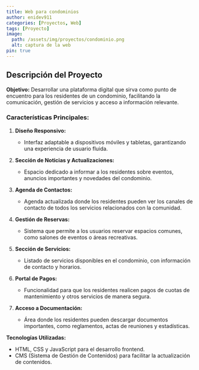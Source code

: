 ```yaml
---
title: Web para condominios
author: enidev911
categories: [Proyectos, Web]
tags: [Proyecto]
image:
  path: /assets/img/proyectos/condominio.png
  alt: captura de la web
pin: true
---
```



## Descripción del Proyecto

**Objetivo:**
Desarrollar una plataforma digital que sirva como punto de encuentro para los residentes de un condominio, facilitando la comunicación, gestión de servicios y acceso a información relevante.

### Características Principales:

1. **Diseño Responsivo:**
   - Interfaz adaptable a dispositivos móviles y tabletas, garantizando una experiencia de usuario fluida.

2. **Sección de Noticias y Actualizaciones:**
   - Espacio dedicado a informar a los residentes sobre eventos, anuncios importantes y novedades del condominio.

3. **Agenda de Contactos:**
   - Agenda actualizada donde los residentes pueden ver los canales de contacto de todos los servicios relacionados con la comunidad.

5. **Gestión de Reservas:**
   - Sistema que permite a los usuarios reservar espacios comunes, como salones de eventos o áreas recreativas.

6. **Sección de Servicios:**
   - Listado de servicios disponibles en el condominio, con información de contacto y horarios.

7. **Portal de Pagos:**
   - Funcionalidad para que los residentes realicen pagos de cuotas de mantenimiento y otros servicios de manera segura.

8. **Acceso a Documentación:**
   - Área donde los residentes pueden descargar documentos importantes, como reglamentos, actas de reuniones y estadísticas.

**Tecnologías Utilizadas:**
- HTML, CSS y JavaScript para el desarrollo frontend.
- CMS (Sistema de Gestión de Contenidos) para facilitar la actualización de contenidos.


